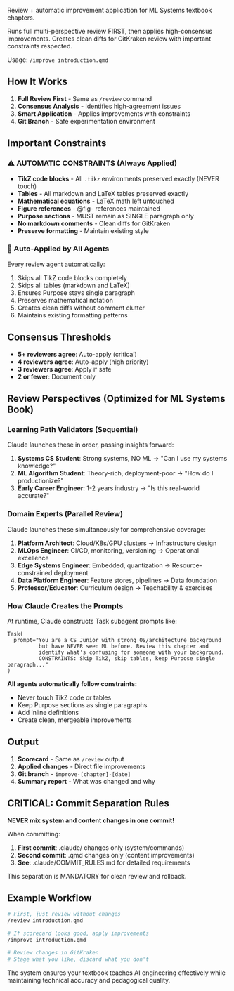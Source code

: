 Review + automatic improvement application for ML Systems textbook chapters.

Runs full multi-perspective review FIRST, then applies high-consensus improvements. Creates clean diffs for GitKraken review with important constraints respected.

Usage: `/improve introduction.qmd`

## How It Works

1. **Full Review First** - Same as `/review` command
2. **Consensus Analysis** - Identifies high-agreement issues
3. **Smart Application** - Applies improvements with constraints
4. **Git Branch** - Safe experimentation environment

## Important Constraints

### ⚠️ AUTOMATIC CONSTRAINTS (Always Applied)
- **TikZ code blocks** - All `.tikz` environments preserved exactly (NEVER touch)
- **Tables** - All markdown and LaTeX tables preserved exactly
- **Mathematical equations** - LaTeX math left untouched
- **Figure references** - @fig- references maintained
- **Purpose sections** - MUST remain as SINGLE paragraph only
- **No markdown comments** - Clean diffs for GitKraken
- **Preserve formatting** - Maintain existing style

### 🎯 Auto-Applied by All Agents
Every review agent automatically:
1. Skips all TikZ code blocks completely
2. Skips all tables (markdown and LaTeX)
3. Ensures Purpose stays single paragraph
4. Preserves mathematical notation
5. Creates clean diffs without comment clutter
6. Maintains existing formatting patterns

## Consensus Thresholds

- **5+ reviewers agree**: Auto-apply (critical)
- **4 reviewers agree**: Auto-apply (high priority)
- **3 reviewers agree**: Apply if safe
- **2 or fewer**: Document only

## Review Perspectives (Optimized for ML Systems Book)

### Learning Path Validators (Sequential)
Claude launches these in order, passing insights forward:

1. **Systems CS Student**: Strong systems, NO ML → "Can I use my systems knowledge?"
2. **ML Algorithm Student**: Theory-rich, deployment-poor → "How do I productionize?"
3. **Early Career Engineer**: 1-2 years industry → "Is this real-world accurate?"

### Domain Experts (Parallel Review)
Claude launches these simultaneously for comprehensive coverage:

1. **Platform Architect**: Cloud/K8s/GPU clusters → Infrastructure design
2. **MLOps Engineer**: CI/CD, monitoring, versioning → Operational excellence
3. **Edge Systems Engineer**: Embedded, quantization → Resource-constrained deployment
4. **Data Platform Engineer**: Feature stores, pipelines → Data foundation
5. **Professor/Educator**: Curriculum design → Teachability & exercises

### How Claude Creates the Prompts

At runtime, Claude constructs Task subagent prompts like:
```
Task(
  prompt="You are a CS Junior with strong OS/architecture background 
          but have NEVER seen ML before. Review this chapter and 
          identify what's confusing for someone with your background.
          CONSTRAINTS: Skip TikZ, skip tables, keep Purpose single paragraph..."
)
```

**All agents automatically follow constraints:**
- Never touch TikZ code or tables
- Keep Purpose sections as single paragraphs
- Add inline definitions
- Create clean, mergeable improvements

## Output

1. **Scorecard** - Same as `/review` output
2. **Applied changes** - Direct file improvements
3. **Git branch** - `improve-[chapter]-[date]`
4. **Summary report** - What was changed and why

## CRITICAL: Commit Separation Rules

**NEVER mix system and content changes in one commit!**

When committing:
1. **First commit**: .claude/ changes only (system/commands)
2. **Second commit**: .qmd changes only (content improvements)
3. **See**: .claude/COMMIT_RULES.md for detailed requirements

This separation is MANDATORY for clean review and rollback.

## Example Workflow

```bash
# First, just review without changes
/review introduction.qmd  

# If scorecard looks good, apply improvements
/improve introduction.qmd

# Review changes in GitKraken
# Stage what you like, discard what you don't
```

The system ensures your textbook teaches AI engineering effectively while maintaining technical accuracy and pedagogical quality.
